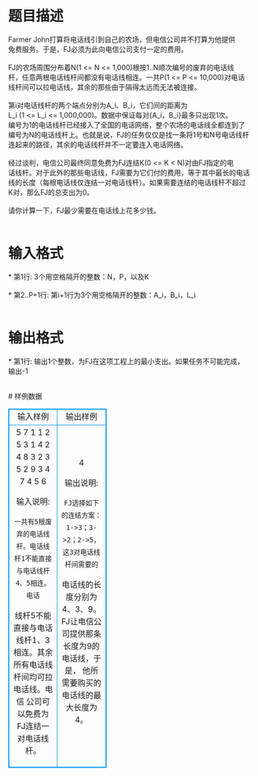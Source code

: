 # 

 
 # 题目描述 
<p>
    Farmer John打算将电话线引到自己的农场，但电信公司并不打算为他提供<br>免费服务。于是，FJ必须为此向电信公司支付一定的费用。<br><br>    FJ的农场周围分布着N(1 <= N <= 1,000)根按1..N顺次编号的废弃的电话线<br>杆，任意两根电话线杆间都没有电话线相连。一共P(1 <= P <= 10,000)对电话<br>线杆间可以拉电话线，其余的那些由于隔得太远而无法被连接。<br><br>    第i对电话线杆的两个端点分别为A_i、B_i，它们间的距离为<br>L_i (1 <= L_i <= 1,000,000)。数据中保证每对{A_i，B_i}最多只出现1次。<br>编号为1的电话线杆已经接入了全国的电话网络，整个农场的电话线全都连到了<br>编号为N的电话线杆上。也就是说，FJ的任务仅仅是找一条将1号和N号电话线杆<br>连起来的路径，其余的电话线杆并不一定要连入电话网络。<br><br>    经过谈判，电信公司最终同意免费为FJ连结K(0 <= K < N)对由FJ指定的电<br>话线杆。对于此外的那些电话线，FJ需要为它们付的费用，等于其中最长的电话<br>线的长度（每根电话线仅连结一对电话线杆）。如果需要连结的电话线杆不超过<br>K对，那么FJ的总支出为0。<br><br>    请你计算一下，FJ最少需要在电话线上花多少钱。<br><br></p> 

 
 # 输入格式 
<p>
* 第1行: 3个用空格隔开的整数：N，P，以及K<br><br>* 第2..P+1行: 第i+1行为3个用空格隔开的整数：A_i，B_i，L_i<br><br></p> 

 
 # 输出格式 
<p>
* 第1行: 输出1个整数，为FJ在这项工程上的最小支出。如果任务不可能完成，<br>         输出-1<br><br></p> 
# 样例数据
<style>
        table,table tr th, table tr td { border:1px solid #0094ff; }
        table { width: 200px; min-height: 25px; line-height: 25px; text-align: center; border-collapse: collapse;}   
    </style>
<table>
	<tr>
		<td>输入样例</td>
		<td>输出样例</td>
	</tr>
<tr><td>5 7 1
1 2 5
3 1 4
2 4 8
3 2 3
5 2 9
3 4 7
4 5 6

输入说明:

    一共有5根废弃的电话线杆。电话线杆1不能直接与电话线杆4、5相连。电话
线杆5不能直接与电话线杆1、3相连。其余所有电话线杆间均可拉电话线。电信
公司可以免费为FJ连结一对电话线杆。

</td><td>4

输出说明:

    FJ选择如下的连结方案：1->3；3->2；2->5，这3对电话线杆间需要的
电话线的长度分别为4、3、9。FJ让电信公司提供那条长度为9的电话线，于是，
他所需要购买的电话线的最大长度为4。</td></tr></table>
